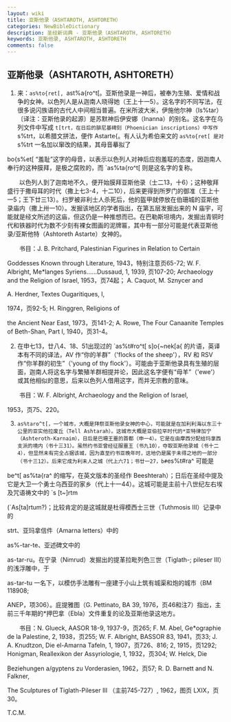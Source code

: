 ```yaml
---
layout: wiki
title: 亚斯他录（ASHTAROTH, ASHTORETH）
categories: NewBibleDictionary
description: 圣经新词典 - 亚斯他录（ASHTAROTH, ASHTORETH）
keywords: 亚斯他录, ASHTAROTH, ASHTORETH
comments: false
---
```


## 亚斯他录（ASHTAROTH, ASHTORETH）

1. 来：`as%to{ret[, `ast%a{ro^t[。亚斯他录是一神后，被奉为生殖、爱情和战争的女神。以色列人是从迦南人晓得她（王上十一5）。这名字的不同写法，在很多说闪族语的古代人中间相当普遍。在米所波大米，伊施他尔神（Is%tar）〔译注：亚斯他录的起源〕是苏默神后伊安娜（Inanna）的别名。这名字在乌列文件中写成 `t[trt，在日后的腓尼基碑刻（Phoenician inscriptions）中写作 `s%trt，以希腊文拼法，便作 Astarte{。有人认为希伯来文的 `as%to{ret[ 是对 `s%trt 一名加以窜改的结果，其母音摹拟了

bo{s%et[ “羞耻”这字的母音，以表示以色列人对神后应抱羞聇的态度，因迦南人奉行的这种膜拜，是极之腐败的，而 `as%ta{ro^t[ 则是这名字的复称。

 　　以色列人到了迦南地不久，便开始膜拜亚斯他录（士二13，十6）；这种敬拜盛行于撒母耳的时代（撒上七3-4，十二10），后来更得到所罗门的御准（王上十一5；王下廿三13）。扫罗被非利士人杀死后，他的盔甲就停放在伯珊城的亚斯他录庙内（撒上卅一10）。发掘该地区的学者指出，在第五层发掘出来的 N 庙宇，可能就是经文所述的这庙，但这仍是一种推想而已。在巴勒斯坦境内，发掘出青铜时代和铁器时代为数不少刻有裸女图画的泥牌匾，其中有一部分可能是代表亚斯他录/亚斯他特（Ashtoreth Astarte）女神的。

 　　书目：J. B. Pritchard, Palestinian Figurines in Relation to Certain

Goddesses Known through Literature, 1943，特别注意页65-72; W. F. Albright, Me*langes Syriens……Dussaud, 1, 1939, 页107-20; Archaeology and the Religion of Israel, 1953，页74起； A. Caquot, M. Sznycer and

A. Herdner, Textes Ougaritiques, I,

1974，页92-5; H. Ringgren, Religions of

the Ancient Near East, 1973，页141-2; A. Rowe, The Four Canaanite Temples of Beth-Shan, Part I, 1940，页31-4。

2. 在申七13，廿八4、18、51出现过的 `as%t#ro^t[ s]o{~nek[a{ 的片语，英译本有不同的译法，AV 作“你的羊群”（'flocks of the sheep'），RV 和 RSV 作“你羊群的初生”（'young of thy flock'）。可能由于亚斯他录具有生殖的层面，迦南人将这名字与繁殖羊群相提并论，因此这名字便有“母羊”（'ewe'）或其他相似的意思，后来以色列人借用这字，而并无宗教的意味。

　　书目：W. F. Albright, Archaeology and the Religion of Israel,

1953，页75、220。

3. `as%taro^t[，一个城市，大概是拜祭亚斯他录女神的中心，可能就是在加利利海以东三十公里的亚实他拉废丘（Tell Ashtarah）。这城市大概是亚伯拉罕时代的*亚特律加宁（Ashteroth-Karnaim），日后是巴珊王噩的首都（申一4）。它是在由摩西分配给玛拿西支派的境内（书十三31）。虽然约书亚曾经征服噩王（书九10），夺取亚斯他录城（书十二4），但显然未有完全占据该城，因为直至约书亚晚年时，这地仍是属于未得之地的一部分（书十三12）。后来它成为利未人之城（代上六71；书廿一27，b#`es%t#ra^ 可能是

be^t[ as%ta{ra^ 的缩写，在英文版本的圣经作 Beeshterah）；日后在圣经中提及它是大卫一个勇士乌西亚的家乡（代上十一44）。这城可能是主前十八世纪左右埃及咒语祷文中的 `s [t~]rtm

(`As[ta]rtum?)；比较肯定的是这城就是杜得模西士三世（Tuthmosis III）记录中的

strt、亚玛拿信件（Amarna letters）中的

as%-tar-te、亚述碑文中的

as-tar-ru。在宁录（Nimrud）发掘出的提革拉毗列色三世（Tiglath-; pileser III）的浅浮雕中，于

as-tar-tu 一名下，以模仿手法雕有一座建于小山上筑有城渠和炮的城市（BM 118908;

ANEP，项306）。庇提雅图（G. Pettinato, BA 39, 1976，页46和注7）指出，主前三千年期的*押巴拿（Ebla）文件重复的论及亚斯他录这地方。

 　　书目：N. Glueck, AASOR 18-9, 1937-9，页265; F. M. Abel, Ge*ographie de la Palestine, 2, 1938，页255; W. F. Albright, BASSOR 83, 1941，页33; J. A. Knudtzon, Die el-Amarna Tafeln, 1, 1907，页726、816; 2, 1915，页1292; Honigman, Reallexikon der Assyriologie, 1, 1932，页304; W. Helck, Die

Beziehungen a/gyptens zu Vorderasien, 1962，页57; R. D. Barnett and N. Falkner,

The Sculptures of Tiglath-Pileser III （主前745-727）, 1962，图页 LXIX，页30。

T.C.M.






